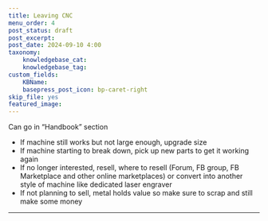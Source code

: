 ```yaml
---
title: Leaving CNC
menu_order: 4
post_status: draft
post_excerpt: 
post_date: 2024-09-10 4:00
taxonomy:
    knowledgebase_cat: 
    knowledgebase_tag:        
custom_fields:
    KBName: 
    basepress_post_icon: bp-caret-right
skip_file: yes
featured_image: 
---
```


Can go in “Handbook” section

- If machine still works but not large enough, upgrade size
- If machine starting to break down, pick up new parts to get it working again
- If no longer interested, resell, where to resell (Forum, FB group, FB Marketplace and other online marketplaces) or convert into another style of machine like dedicated laser engraver
- If not planning to sell, metal holds value so make sure to scrap and still make some money

---
